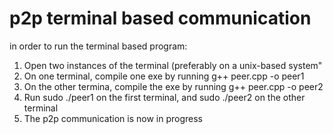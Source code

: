 # p2p terminal based communication
in order to run the terminal based program:
1. Open two instances of the terminal (preferably on a unix-based system"
2. On one terminal, compile one exe by running g++ peer.cpp -o peer1
3. On the other termina, compile the exe by running g++ peer.cpp -o peer2
4. Run sudo ./peer1 on the first terminal, and sudo ./peer2 on the other terminal
5. The p2p communication is now in progress
